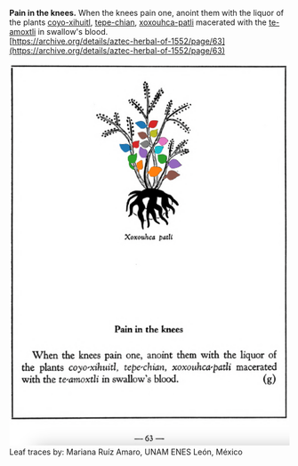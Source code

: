 **Pain in the knees.** When the knees pain one, anoint them with the liquor of the plants [coyo-xihuitl](Coyo-xihuitl.md), [tepe-chian](Tepe-chian.md), [xoxouhca-patli](xoxouhca-patli.md) macerated with the [te-amoxtli](Te-amoxtli.md) in swallow's blood.  
[https://archive.org/details/aztec-herbal-of-1552/page/63](https://archive.org/details/aztec-herbal-of-1552/page/63)  


![M_p063.png](assets/M_p063.png)  
Leaf traces by: Mariana Ruíz Amaro, UNAM ENES León, México  